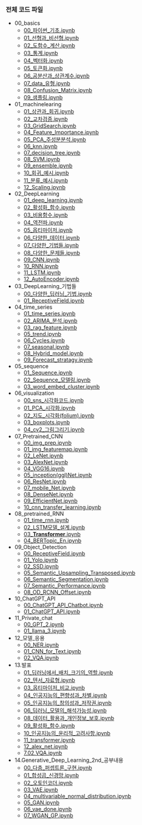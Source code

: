 ### 전체 코드 파일

- 00_basics
    - [00_파이썬_기초.ipynb](/code/00_basics/00_파이썬_기초.ipynb)
    - [01_선형과_비선형.ipynb](/code/00_basics/01_선형과_비선형.ipynb)
    - [02_도함수_계산.ipynb](/code/00_basics/02_도함수_계산.ipynb)
    - [03_통계.ipynb](/code/00_basics/03_통계.ipynb)
    - [04_벡터화.ipynb](/code/00_basics/04_벡터화.ipynb)
    - [05_토큰화.ipynb](/code/00_basics/05_토큰화.ipynb)
    - [06_공분산과_상관계수.ipynb](/code/00_basics/06_공분산과_상관계수.ipynb)
    - [07_data_유형.ipynb](/code/00_basics/07_data_유형.ipynb)
    - [08_Confusion_Matrix.ipynb](/code/00_basics/08_Confusion_Matrix.ipynb)
    - [09_샘플링.ipynb](/code/00_basics/09_샘플링.ipynb)
- 01_machinelearing
    - [01_상관과_회귀.ipynb](/code/01_machinelearing/01_상관과_회귀.ipynb)
    - [02_교차검증.ipynb](/code/01_machinelearing/02_교차검증.ipynb)
    - [03_GridSearch.ipynb](/code/01_machinelearing/03_GridSearch.ipynb)
    - [04_Feature_Importance.ipynb](/code/01_machinelearing/04_Feature_Importance.ipynb)
    - [05_PCA_주성분분석.ipynb](/code/01_machinelearing/05_PCA_주성분분석.ipynb)
    - [06_knn.ipynb](/code/01_machinelearing/06_knn.ipynb)
    - [07_decision_tree.ipynb](/code/01_machinelearing/07_decision_tree.ipynb)
    - [08_SVM.ipynb](/code/01_machinelearing/08_SVM.ipynb)
    - [09_ensemble.ipynb](/code/01_machinelearing/09_ensemble.ipynb)
    - [10_회귀_예시.ipynb](/code/01_machinelearing/10_회귀_예시.ipynb)
    - [11_분류_예시.ipynb](/code/01_machinelearing/11_분류_예시.ipynb)
    - [12_Scaling.ipynb](/code/01_machinelearing/12_Scaling.ipynb)
- 02_DeepLearning
    - [01_deep_learning.ipynb](/code/02_DeepLearning/01_deep_learning.ipynb)
    - [02_활성화_함수.ipynb](/code/02_DeepLearning/02_활성화_함수.ipynb)
    - [03_비용함수.ipynb](/code/02_DeepLearning/03_비용함수.ipynb)
    - [04_역전파.ipynb](/code/02_DeepLearning/04_역전파.ipynb)
    - [05_옵티마이저.ipynb](/code/02_DeepLearning/05_옵티마이저.ipynb)
    - [06_다양한_데이터.ipynb](/code/02_DeepLearning/06_다양한_데이터.ipynb)
    - [07_다양한_기법들.ipynb](/code/02_DeepLearning/07_다양한_기법들.ipynb)
    - [08_다양한_문제들.ipynb](/code/02_DeepLearning/08_다양한_문제들.ipynb)
    - [09_CNN.ipynb](/code/02_DeepLearning/09_CNN.ipynb)
    - [10_RNN.ipynb](/code/02_DeepLearning/10_RNN.ipynb)
    - [11_LSTM.ipynb](/code/02_DeepLearning/11_LSTM.ipynb)
    - [12_AutoEncoder.ipynb](/code/02_DeepLearning/12_AutoEncoder.ipynb)
- 03_DeepLearning_기법들
    - [00_다양한_딥러닝_기법.ipynb](/code/03_DeepLearning_기법들/00_다양한_딥러닝_기법.ipynb)
    - [01_ReceptiveField.ipynb](/code/03_DeepLearning_기법들/01_ReceptiveField.ipynb)
- 04_time_series
    - [01_time_series.ipynb](/code/04_time_series/01_time_series.ipynb)
    - [02_ARIMA_분석.ipynb](/code/04_time_series/02_ARIMA_분석.ipynb)
    - [03_rag_feature.ipynb](/code/04_time_series/03_rag_feature.ipynb)
    - [05_trend.ipynb](/code/04_time_series/05_trend.ipynb)
    - [06_Cycles.ipynb](/code/04_time_series/06_Cycles.ipynb)
    - [07_seasonal.ipynb](/code/04_time_series/07_seasonal.ipynb)
    - [08_Hybrid_model.ipynb](/code/04_time_series/08_Hybrid_model.ipynb)
    - [09_Forecast_stratagy.ipynb](/code/04_time_series/09_Forecast_stratagy.ipynb)
- 05_sequence
    - [01_Sequence.ipynb](/code/05_sequence/01_Sequence.ipynb)
    - [02_Sequence_모델링.ipynb](/code/05_sequence/02_Sequence_모델링.ipynb)
    - [03_word_embed_cluster.ipynb](/code/05_sequence/03_word_embed_cluster.ipynb)
- 06_visualization
    - [00_sns_시각화코드.ipynb](/code/06_visualization/00_sns_시각화코드.ipynb)
    - [01_PCA_시각화.ipynb](/code/06_visualization/01_PCA_시각화.ipynb)
    - [02_지도_시각화(folium).ipynb](/code/06_visualization/02_지도_시각화(folium).ipynb)
    - [03_boxplots.ipynb](/code/06_visualization/03_boxplots.ipynb)
    - [04_cv2_그림그리기.ipynb](/code/06_visualization/04_cv2_그림그리기.ipynb)
- 07_Pretrained_CNN
    - [00_img_prep.ipynb](/code/07_Pretrained_CNN/00_img_prep.ipynb)
    - [01_img_featuremap.ipynb](/code/07_Pretrained_CNN/01_img_featuremap.ipynb)
    - [02_LeNet.ipynb](/code/07_Pretrained_CNN/02_LeNet.ipynb)
    - [03_AlexNet.ipynb](/code/07_Pretrained_CNN/03_AlexNet.ipynb)
    - [04_VGG16.ipynb](/code/07_Pretrained_CNN/04_VGG16.ipynb)
    - [05_inception(ggl)Net.ipynb](/code/07_Pretrained_CNN/05_inception(ggl)Net.ipynb)
    - [06_ResNet.ipynb](/code/07_Pretrained_CNN/06_ResNet.ipynb)
    - [07_mobile_Net.ipynb](/code/07_Pretrained_CNN/07_mobile_Net.ipynb)
    - [08_DenseNet.ipynb](/code/07_Pretrained_CNN/08_DenseNet.ipynb)
    - [09_EfficientNet.ipynb](/code/07_Pretrained_CNN/09_EfficientNet.ipynb)
    - [10_cnn_transfer_learning.ipynb](/code/07_Pretrained_CNN/10_cnn_transfer_learning.ipynb)
- 08_pretrained_RNN
    - [01_time_rnn.ipynb](/code/08_pretrained_RNN/01_time_rnn.ipynb)
    - [02_LSTM모델_설계.ipynb](/code/08_pretrained_RNN/02_LSTM모델_설계.ipynb)
    - [03_**Transformer**.ipynb](/code/08_pretrained_RNN/03_**Transformer**.ipynb)
    - [04_BERTopic_En.ipynb](/code/08_pretrained_RNN/04_BERTopic_En.ipynb)
- 09_Object_Detection
    - [00_ReceptiveField.ipynb](/code/09_Object_Detection/00_ReceptiveField.ipynb)
    - [01_Yolo.ipynb](/code/09_Object_Detection/01_Yolo.ipynb)
    - [02_SSD.ipynb](/code/09_Object_Detection/02_SSD.ipynb)
    - [05_Semantic_Upsampling_Transposed.ipynb](/code/09_Object_Detection/05_Semantic_Upsampling_Transposed.ipynb)
    - [06_Semantic_Segmentation.ipynb](/code/09_Object_Detection/06_Semantic_Segmentation.ipynb)
    - [07_Semantic_Performance.ipynb](/code/09_Object_Detection/07_Semantic_Performance.ipynb)
    - [08_OD_RCNN_Offset.ipynb](/code/09_Object_Detection/08_OD_RCNN_Offset.ipynb)
- 10_ChatGPT_API
    - [00_ChatGPT_API_Chatbot.ipynb](/code/10_ChatGPT_API/00_ChatGPT_API_Chatbot.ipynb)
    - [01_ChatGPT_API.ipynb](/code/10_ChatGPT_API/01_ChatGPT_API.ipynb)
- 11_Private_chat
    - [00_GPT_2.ipynb](/code/11_Private_chat/00_GPT_2.ipynb)
    - [01_llama_3.ipynb](/code/11_Private_chat/01_llama_3.ipynb)
- 12_모델_응용
    - [00_NER.ipynb](/code/12_모델_응용/00_NER.ipynb)
    - [01_CNN_for_Text.ipynb](/code/12_모델_응용/01_CNN_for_Text.ipynb)
    - [02_VQA.ipynb](/code/12_모델_응용/02_VQA.ipynb)
- 13.발표
    - [01_딥러닝에서_배치_크기의_역할.ipynb](/code/13.발표/01_딥러닝에서_배치_크기의_역할.ipynb)
    - [02_텐서_자료형.ipynb](/code/13.발표/02_텐서_자료형.ipynb)
    - [03_옵티마이저_비교.ipynb](/code/13.발표/03_옵티마이저_비교.ipynb)
    - [04_인공지능의_편향성과_차별.ipynb](/code/13.발표/04_인공지능의_편향성과_차별.ipynb)
    - [05_인공지능의_창의성과_저작권.ipynb](/code/13.발표/05_인공지능의_창의성과_저작권.ipynb)
    - [06_딥러닝_모델의_해석가능성.ipynb](/code/13.발표/06_딥러닝_모델의_해석가능성.ipynb)
    - [08_데이터_활용과_개인정보_보호.ipynb](/code/13.발표/08_데이터_활용과_개인정보_보호.ipynb)
    - [09_활성화_함수.ipynb](/code/13.발표/09_활성화_함수.ipynb)
    - [10_인공지능의_윤리적_고려사항.ipynb](/code/13.발표/10_인공지능의_윤리적_고려사항.ipynb)
    - [11_transformer.ipynb](/code/13.발표/11_transformer.ipynb)
    - [12_alex_net.ipynb](/code/13.발표/12_alex_net.ipynb)
    - [7.02.VQA.ipynb](/code/13.발표/7.02.VQA.ipynb)
- 14.Generative_Deep_Learning_2nd_공부내용
    - [00_다층_퍼셉트론_구현.ipynb](/code/14.Generative_Deep_Learning_2nd_공부내용/00_다층_퍼셉트론_구현.ipynb)
    - [01_합성곱_신경망.ipynb](/code/14.Generative_Deep_Learning_2nd_공부내용/01_합성곱_신경망.ipynb)
    - [02_오토인코더.ipynb](/code/14.Generative_Deep_Learning_2nd_공부내용/02_오토인코더.ipynb)
    - [03_VAE.ipynb](/code/14.Generative_Deep_Learning_2nd_공부내용/03_VAE.ipynb)
    - [04_multivariable_normal_distribution.ipynb](/code/14.Generative_Deep_Learning_2nd_공부내용/04_multivariable_normal_distribution.ipynb)
    - [05_GAN.ipynb](/code/14.Generative_Deep_Learning_2nd_공부내용/05_GAN.ipynb)
    - [06_vae_done.ipynb](/code/14.Generative_Deep_Learning_2nd_공부내용/06_vae_done.ipynb)
    - [07_WGAN_GP.ipynb](/code/14.Generative_Deep_Learning_2nd_공부내용/07_WGAN_GP.ipynb)
